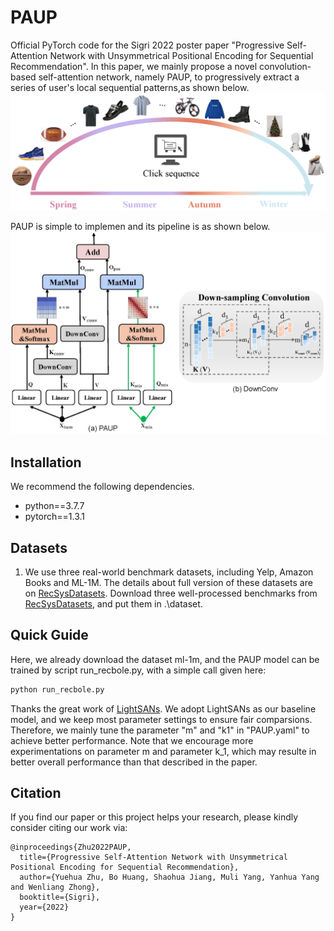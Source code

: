 # PAUP
Official PyTorch code for the Sigri 2022 poster paper "Progressive Self-Attention Network with Unsymmetrical Positional Encoding for Sequential Recommendation". In this paper, we mainly propose a novel convolution-based self-attention network, namely PAUP, to progressively extract a series of user's local sequential patterns,as shown below. 
<img src="https://github.com/YuehuaZhu/PAUP/blob/main/pic/illustration.png" width="745" alt="illustration"/>

PAUP is simple to implemen and its pipeline is as shown below.
<img src="https://github.com/YuehuaZhu/PAUP/blob/main/pic/framework.png" width="745" alt="pipline"/>

## Installation
We recommend the following dependencies.
- python==3.7.7
- pytorch==1.3.1


## Datasets
1. We use three real-world benchmark datasets, including Yelp, Amazon Books and ML-1M. The details about full version of these datasets are on [RecSysDatasets](https://github.com/RUCAIBox/RecSysDatasets). Download three well-processed benchmarks from [RecSysDatasets](https://github.com/RUCAIBox/RecSysDatasets), and put them in .\dataset.

## Quick Guide
Here, we already download the dataset ml-1m, and the PAUP model can be trained by script run_recbole.py, with a simple call given here:
```bash
python run_recbole.py 
```
Thanks the great work of  [LightSANs](https://github.com/RUCAIBox/LightSANs). We adopt LightSANs as our baseline model, and we keep most parameter settings to ensure fair comparsions. Therefore, we mainly tune the parameter "m" and "k1" in "PAUP.yaml" to achieve better performance. Note that we encourage more experimentations on parameter m and parameter k_1, which may resulte in better overall performance than that described in the paper.

## Citation

If you find our paper or this project helps your research, please kindly consider citing our work via:
```
@inproceedings{Zhu2022PAUP,
  title={Progressive Self-Attention Network with Unsymmetrical Positional Encoding for Sequential Recommendation},
  author={Yuehua Zhu, Bo Huang, Shaohua Jiang, Muli Yang, Yanhua Yang and Wenliang Zhong},
  booktitle={Sigri},
  year={2022}
}
```

 
